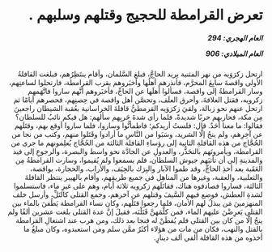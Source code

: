 <h1 dir="rtl">تعرض القرامطة للحجيج وقتلهم وسلبهم .</h1>

<h5 dir="rtl">العام الهجري:  294

العام الميلادي: 906

</h5>

<p dir="rtl">ارتحل زكرَوَيه من نهر المثنية يريد الحاجَّ، فبلغ السَّلمان، وأقام ينتَظِرُهم، فبلغت القافلةُ الأولى واقصةَ سابِعَ المحرَّم، فأنذرهم أهلُها وأخبَروهم بقرب القرامطة، فارتحلوا لساعتِهم، وسار القرامطةُ إلى واقصة، فسألوا أهلَها عن الحاجِّ، فأخبَروهم أنَّهم ساروا فاتَّهَمهم زكرويه، فقتل العلافةَ، وأحرق العلَف، وتحصَّن أهل واقصة في حِصنِهم، فحصرهم أيامًا ثم ارتحل عنهم نحو زبالة، ولقيَ زكرَوَيه القرمطيُّ قافلةَ الخراسانية بعُقبة الشيطان راجعينَ مِن مكة، فحاربهم حربًا شديدةً، فلما رأى شدةَ حَربِهم سألهم: هل فيكم نائبُ للسلطان؟ فقالوا: ما معنا أحَدٌ. قال: فلستُ أريدكم؛ فاطمأنُّوا وساروا، فلما ساروا أوقع بهم، وقتَلَهم عن آخِرِهم، ولم ينجُ إلَّا الشريد، وسَبَوا من النَّاسِ ما أرادوا وقَتَلوا منهم، وكتب من نجا من الحُجَّاج من هذه القافلةِ الثانية إلى رؤساءِ القافلة الثالثة من الحُجَّاج يُعلِمونهم ما جرى من القرامطة، ويأمرونَهم بالتحَذُّر، والعدولِ عن الجادَّة نحو واسط والبصرة، والرجوعِ إلى فيد والمدينةِ إلى أن تأتيَهم جيوش السلطان، فلم يسمعوا ولم يُقيموا، وسارت القرامطةُ مِن العَقَبة بعد أخذِ الحاجِّ، وقد طموا الآبار والبِرَك بالجِيَف، والأراب، والحجارة، بواقصة، والثعلبية، والعقبة، وغيرها من المناهِل في جميع طريقِهم، وأقام بالهيبر ينتظر القافلةَ الثالثة، فساروا فصادفوه هناك، فقاتَلَهم زكرويه ثلاثة أيام، وهم على غيرِ ماء، فاستسلموا لشدةِ العطش، فوضع فيهم السَّيفَ وقتلهم عن آخرهم، وجمع القتلى كالتَلِّ، وأرسل خلف المنهزمينَ مَن يبذلُ لهم الأمان، فلما رجعوا قتَلَهم، وكان نساء القرامطة يَطُفنَ بالماء بين القتلى يَعرِضْنَ عليهم الماء، فمن كلَّمَهنَّ قَتَلْنَه، فقيلَ إنَّ عدة القتلى بلغت عشرين ألفًا ولم ينجُ إلَّا من كان بين القتلى فلم يُفطَنْ له فنجا بعد ذلك، ومن هرب عند اشتغالِ القرامطة بالقتل والنهب، فكان من مات من هؤلاء أكثَرُ ممَّن سلم ومن استعبدوه، وكان مبلغُ ما أخذوه من هذه القافلة ألفي ألف دينارٍ.</p></br>
